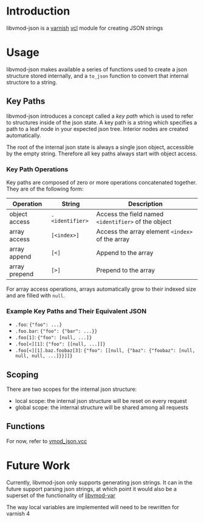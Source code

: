 # Introduction

libvmod-json is a [varnish][varnish] [vcl][vcl] module for creating JSON strings

# Usage

libvmod-json makes available a series of functions used to create a json
structure stored internally, and a `to_json` function to convert that internal
structore to a string.

## Key Paths

libvmod-json introduces a concept called a _key path_ which is used to refer to
structures inside of the json state. A key path is a string which specifies a
path to a leaf node in your expected json tree. Interior nodes are created
automatically.

The root of the internal json state is always a single json object, accessible
by the empty string. Therefore all key paths always start with object access.

### Key Path Operations

Key paths are composed of zero or more operations concatenated together. They
are of the following form:

| Operation     | String          | Description                                         |
| ------------- | --------------- | --------------------------------------------------- |
| object access | `.<identifier>` | Access the field named `<identifier>` of the object |
| array access  | `[<index>]`     | Access the array element `<index>` of the array     |
| array append  | `[<]`           | Append to the array                                 |
| array prepend | `[>]`           | Prepend to the array                                |

For array access operations, arrays automatically grow to their indexed size and
are filled with `null`.

### Example Key Paths and Their Equivalent JSON

* `.foo`: `{"foo": ...}`
* `.foo.bar`: `{"foo": {"bar": ...}}`
* `.foo[1]`: `{"foo": [null, ...]}`
* `.foo[<][1]`: `{"foo": [[null, ...]]}`
* `.foo[<][1].baz.foobaz[3]`: `{"foo": [[null, {"baz": {"foobaz": [null, null, null, ...]}}]]}`

## Scoping

There are two scopes for the internal json structure:

* local scope: the internal json structure will be reset on every request
* global scope: the internal structure will be shared among all requests

## Functions

For now, refer to [vmod_json.vcc][vmod_json_vcc]

# Future Work

Currently, libvmod-json only supports generating json strings. It can in the
future support parsing json strings, at which point it would also be a superset
of the functionality of [libvmod-var][libvmod-var]

The way local variables are implemented will need to be rewritten for varnish 4

[varnish]: https://www.varnish-cache.org/
[vcl]: https://www.varnish-cache.org/docs/3.0/reference/vcl.html
[vmod_json_vcc]: https://github.com/academia-edu/libvmod-json/blob/master/src/vmod_json.vcc
[libvmod-var]: https://github.com/varnish/libvmod-var

<!--- vim: set noet tw=80: -->
